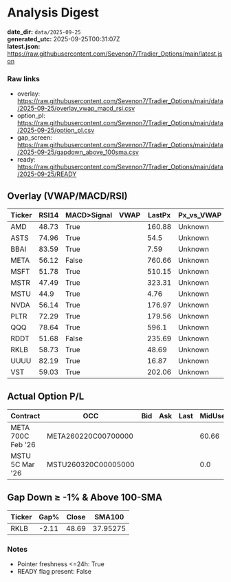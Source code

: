 # Analysis Digest

**date_dir:** `data/2025-09-25`  
**generated_utc:** 2025-09-25T00:31:07Z  
**latest.json:** https://raw.githubusercontent.com/Sevenon7/Tradier_Options/main/latest.json

### Raw links

- overlay: https://raw.githubusercontent.com/Sevenon7/Tradier_Options/main/data/2025-09-25/overlay_vwap_macd_rsi.csv
- option_pl: https://raw.githubusercontent.com/Sevenon7/Tradier_Options/main/data/2025-09-25/option_pl.csv
- gap_screen: https://raw.githubusercontent.com/Sevenon7/Tradier_Options/main/data/2025-09-25/gapdown_above_100sma.csv
- ready: https://raw.githubusercontent.com/Sevenon7/Tradier_Options/main/data/2025-09-25/READY

## Overlay (VWAP/MACD/RSI)
| Ticker | RSI14 | MACD>Signal | VWAP | LastPx | Px_vs_VWAP | SMA100 | Gap% | Guidance |
| --- | --- | --- | --- | --- | --- | --- | --- | --- |
| AMD | 48.73 | True |  | 160.88 | Unknown | 144.0264 | 1.29 | HOLD |
| ASTS | 74.96 | True |  | 54.5 | Unknown | 41.8648 | 0.33 | HOLD |
| BBAI | 83.59 | True |  | 7.59 | Unknown | 5.4236 | 0.63 | HOLD |
| META | 56.12 | False |  | 760.66 | Unknown | 711.9829 | 0.28 | HOLD |
| MSFT | 51.78 | True |  | 510.15 | Unknown | 491.5387 | 0.23 | HOLD |
| MSTR | 47.49 | True |  | 323.31 | Unknown | 380.1148 | 0.87 | HOLD |
| MSTU | 44.9 | True |  | 4.76 | Unknown | 7.5234 | 1.73 | HOLD |
| NVDA | 56.14 | True |  | 176.97 | Unknown | 159.0726 | 0.75 | HOLD |
| PLTR | 72.29 | True |  | 179.56 | Unknown | 148.2284 | 0.75 | HOLD |
| QQQ | 78.64 | True |  | 596.1 | Unknown | 550.857 | 0.23 | HOLD |
| RDDT | 51.68 | False |  | 235.69 | Unknown | 168.4838 | 1.71 | HOLD |
| RKLB | 58.73 | True |  | 48.69 | Unknown | 37.9528 | -2.11 | HOLD |
| UUUU | 82.19 | True |  | 16.87 | Unknown | 8.1967 | 3.96 | HOLD |
| VST | 59.03 | True |  | 202.06 | Unknown | 184.7683 | -0.48 | HOLD |

## Actual Option P/L
| Contract | OCC | Bid | Ask | Last | MidUsed | Entry | Contracts | P/L($) | P/L(%) | IV | source | quote_status | spot_status | spot | strike | type | root | expiry | note |
| --- | --- | --- | --- | --- | --- | --- | --- | --- | --- | --- | --- | --- | --- | --- | --- | --- | --- | --- | --- |
| META 700C Feb '26 | META260220C00700000 |  |  |  | 60.66 | 109.13 | 1 | -4847.0 | -44.41 |  | intrinsic | error | ok | 760.66 | 700.0 | CALL | META | 2026-02-20 |  |
| MSTU 5C Mar '26 | MSTU260320C00005000 |  |  |  | 0.0 | 1.86 | 20 | -3720.0 | -100.0 |  | intrinsic | error | ok | 4.76 | 5.0 | CALL | MSTU | 2026-03-20 |  |

## Gap Down ≥ -1% & Above 100-SMA
| Ticker | Gap% | Close | SMA100 |
| --- | --- | --- | --- |
| RKLB | -2.11 | 48.69 | 37.95275 |

### Notes
- Pointer freshness <=24h: True
- READY flag present: False
